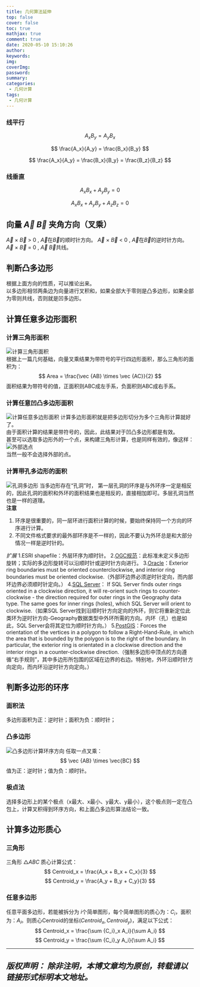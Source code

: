 ```yaml
---
title: 几何算法延伸
top: false
cover: false
toc: true
mathjax: true
comment: true
date: 2020-05-10 15:10:26
author:
keywords:
img:
coverImg:
password:
summary:
categories:
 - 几何计算
tags:
 - 几何计算
---
```


### 线平行
$$
A_xB_y = A_yB_x
$$

$$
\frac{A_x}{A_y} = \frac{B_x}{B_y}
$$

$$
\frac{A_x}{A_y} = \frac{B_x}{B_y} = \frac{B_z}{B_z}
$$

### 线垂直
$$
A_xB_x + A_yB_y = 0
$$

$$
A_xB_x + A_yB_y + A_zB_z = 0
$$

## 向量 $\vec A$ $\vec B$ 夹角方向（**叉乘**）
$\vec A$ $\times$ $\vec B$ > 0 , $\vec A$在$\vec B$的顺时针方向。
$\vec A$ $\times$ $\vec B$ < 0 , $\vec A$在$\vec B$的逆时针方向。
$\vec A$ $\times$ $\vec B$ = 0 , $\vec A$ $\vec B$共线。

## 判断凸多边形
根据上面方向的性质，可以推论出来。  
以多边形相邻两条边为向量进行叉积和，如果全部大于零则是凸多边形，如果全部为零则共线，否则就是凹多边形。

## 计算任意多边形面积
### 计算三角形面积
![计算三角形面积](https://gitee.com/Jackie_Tang/Jackie_Tang/raw/master/my_images/tri.jpg)  
根据上一篇几何基础，向量叉乘结果为带符号的平行四边形面积，那么三角形的面积为：  
$$
Area = \frac{\vec {AB} \times \vec {AC}}{2}
$$
面积结果为带符号的值，正面积则ABC成左手系，负面积则ABC成右手系。 
### 计算任意凹凸多边形面积
![计算任意多边形面积](https://gitee.com/Jackie_Tang/Jackie_Tang/raw/master/my_images/area.jpg)
计算多边形面积就是把多边形切分为多个三角形计算就好了。  
由于面积计算的结果是带符号的，因此，此结果对于凹凸多边形都是有效。  
甚至可以选取多边形外的一个点，来构建三角形计算，也是同样有效的，像这样：  
![外部选点](https://gitee.com/Jackie_Tang/Jackie_Tang/raw/master/my_images/area2.jpg)  
当然一般不会选择外部的点。  
### 计算带孔多边形的面积
![孔洞多边形](https://gitee.com/Jackie_Tang/Jackie_Tang/raw/master/my_images/area3.jpg) 
当多边形存在“孔洞”时， 第一层孔洞的环序是与外环序一定是相反的，因此孔洞的面积和外环的面积结果也是相反的，直接相加即可。多层孔洞当然也是一样的道理。  
**注意**  
1. 环序是很重要的，同一层环进行面积计算的时候，要始终保持同一个方向的环序进行计算。  
2. 不同文件格式要求的最外部环序是不一样的，因此不要认为外环总是和大部分情况一样是逆时针的。  

*扩展*
1.ESRI shapefile：外层环序为顺时针。
2.[OGC规范](http://www.opengeospatial.org/standards/sfs)：此标准未定义多边形旋转；实际的多边形旋转可以沿顺时针或逆时针方向进行。
3.[Oracle](https://docs.oracle.com/cd/B10501_01/appdev.920/a96630/sdo_objgeom.htm#BGHFDDBF)：Exterior ring boundaries must be oriented counterclockwise, and interior ring boundaries must be oriented clockwise.（外部环边界必须逆时针定向，而内部环边界必须顺时针定向。）
4.[SQL Server](https://docs.microsoft.com/en-us/archive/blogs/edkatibah/working-with-invalid-data-and-the-sql-server-2008-geography-data-type-part-1b)： If SQL Server finds outer rings oriented in a clockwise direction, it will re-orient such rings to counter-clockwise - the direction required for outer rings in the Geography data type. The same goes for inner rings (holes), which SQL Server will orient to clockwise.（如果SQL Server找到沿顺时针方向定向的外环，则它将重新定位此类环为逆时针方向-Geography数据类型中外环所需的方向。内环（孔）也是如此，SQL Server会将其定位为顺时针方向。）
5.[PostGIS](https://postgis.net/docs/ST_ForceRHR.html)：Forces the orientation of the vertices in a polygon to follow a Right-Hand-Rule, in which the area that is bounded by the polygon is to the right of the boundary. In particular, the exterior ring is orientated in a clockwise direction and the interior rings in a counter-clockwise direction.（强制多边形中顶点的方向遵循“右手规则”，其中多边形所包围的区域在边界的右边。特别地，外环沿顺时针方向定向，而内环沿逆时针方向定向。）

## 判断多边形的环序
### 面积法
多边形面积为正：逆时针；面积为负：顺时针； 

### 凸多边形
![凸多边形计算环序方向](https://gitee.com/Jackie_Tang/Jackie_Tang/raw/master/my_images/director.jpg) 
任取一点叉乘：  
$$
\vec {AB} \times \vec{BC}
$$
值为正：逆时针；值为负：顺时针。

### 极点法
选择多边形上的某个极点（x最大、x最小、y最大、y最小），这个极点则一定在凸包上，计算叉积得到环序方向，和上面凸多边形算法结论一致。

## 计算多边形质心
### 三角形
三角形 $\triangle ABC$ 质心计算公式：
$$
Centroid_x = \frac{A_x + B_x + C_x}{3}
$$
$$
Centroid_y = \frac{A_y + B_y + C_y}{3}
$$
### 任意多边形
任意平面多边形，若能被拆分为 $i$个简单图形，每个简单图形的质心为：$C_i$，面积为：$A_i$。则质心Centroid的坐标$(Centroid_x, Centroid_y)$，满足以下公式：  
$$
Centroid_x = \frac{\sum {C_i}_x A_i}{\sum A_i}
$$
$$
Centroid_y = \frac{\sum {C_i}_y A_i}{\sum A_i}
$$


---
*版权声明：*
*除非注明，本博文章均为原创，转载请以链接形式标明本文地址。*
---